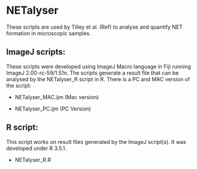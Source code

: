 # NETalyser

These scripts are used by Tilley et al. (Ref) to analyse and quantify NET formation in microscopic samples.

## ImageJ scripts:
These scripts were developed using ImageJ Macro language in Fiji running ImageJ 2.00-rc-59/1.51n.
The scripts generate a result file that can be analysed by the NETalyser_R script in R.
There is a PC and MAC version of the script: 

  * NETalyser_MAC.ijm (Mac version)
  
  * NETalyser_PC.ijm  (PC Version)
  
 
 ## R script:
 
 This script works on result files generated by the ImageJ script(s). It was developed under R 3.5.1.
 
  * NETalyser_R.R
